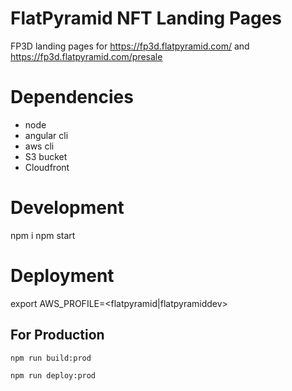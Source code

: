 # FlatPyramid NFT Landing Pages

FP3D landing pages for https://fp3d.flatpyramid.com/ and https://fp3d.flatpyramid.com/presale

# Dependencies

* node
* angular cli
* aws cli
* S3 bucket
* Cloudfront

# Development

npm i
npm start

# Deployment

export AWS_PROFILE=<flatpyramid|flatpyramiddev>

## For Production
```
npm run build:prod

npm run deploy:prod
```

